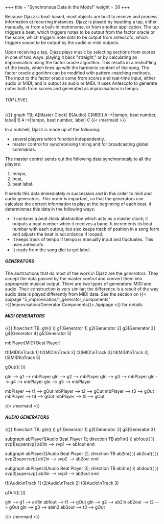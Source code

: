 +++
title = "Synchronous Data in the Model"
weight = 30
+++

Because Djazz is beat-based, most objects are built to receive and process information at recurring instances.  Djazz is played by inputting a tap, either manually, or from a built-in metronome, or from another application. The tap triggers a beat, which triggers notes to be output from the factor oracle or the score, which triggers note data to be output from antescofo, which triggers sound to be output by the audio or midi outputs.  

Upon receiving a tap, Djazz plays music by selecting sections from scores in one of two ways: playing it back "straight," or by calculating an improvisation using the factor oracle algorithm.  This results in a reshuffling of the beats, which lines up with the harmonic content of the song.  The factor oracle algorithm can be modified with pattern-matching methods. The input to the factor oracle come from scores and real-time input, either audio or MIDI, and is output as audio or MIDI. It uses Antescofo to generate notes both from scores and generated as improvisations in tempo.

###### TOP LEVEL

{{<mermaid align="left">}}
graph TB;
    A[Master Clock] 
	B[Audio]
	C[MIDI]
	A-->|tempo, beat number, label| B
	A-->|tempo, beat number, label| C
{{< /mermaid >}}

In a nutshell, Djazz is made up of the following:  
- several players which function independently. 
- master control for synchronising timing and for broadcasting global commands.

The master control sends out the following data synchronously to all the players:
1. tempo,
2. beat,
3. beat label.  

It sends this data immediately in succession and in this order to midi and audio generators. This order is important, so that the generators can calculate the correct information to play at the beginning of each beat.  It determinmes this data in the following ways:  

- It contains a _beat clock_ abstraction which acts as a master clock; it outputs a beat number when it receives a bang.  It increments its beat number with each output, but also keeps track of position in a song form and adjusts the beat in accordance if looped.
- It keeps track of tempo if tempo is manually input and fluctuates. This uses antescofo.
- It reads from the song dict to get label.

##### GENERATORS

The abstractions that do most of the work in Djazz are the _generators_.  They accept the data passed by the master control and convert them into appropriate musical output.  There are two types of generators: MIDI and audio.  Their construction is very similar; the difference is a result of the way audio data is played differently from MIDI data. See the section on {{< apipage "5_improvisation/1_generator_components" >}}Improvisation/Generator Components{{< /apipage >}} for details.

##### MIDI GENERATORS

{{<mermaid align="left">}}
flowchart TB;
gIn(( ))
g1[Generator 1]
g2[Generator 2]
g3[Generator 3]
g4[Generator 4]
g5[Generator 5]

mbPlayer[MIDI Beat Player]

t1[MIDI\nTrack 1]
t2[MIDI\nTrack 2]
t3[MIDI\nTrack 3]
t4[MIDI\nTrack 4]
t5[MIDI\nTrack 5]

gOut((( )))

gIn --> g1 --> mbPlayer
gIn --> g2 --> mbPlayer
gIn --> g3 --> mbPlayer
gIn --> g4 --> mbPlayer
gIn --> g5 --> mbPlayer

mbPlayer --> t1 --> gOut
mbPlayer --> t2 --> gOut
mbPlayer --> t3 --> gOut
mbPlayer --> t4 --> gOut
mbPlayer --> t5 --> gOut

{{< /mermaid >}}

##### AUDIO GENERATORS


{{<mermaid align="left">}}
flowchart TB;
gIn(( ))
g1[Generator 1]
g2[Generator 2]
g3[Generator 3]

subgraph abPlayer1[Audio Beat Player 1];
direction TB
	ab1in(( ))
	ab1out(( ))
	svp1[supersvp]
	ab1in --> svp1 --> ab1out
end

subgraph abPlayer2[Audio Beat Player 2];
direction TB
	ab2in(( ))
	ab2out(( ))
	svp2[supersvp]
	ab2in --> svp2 --> ab2out
end

subgraph abPlayer3[Audio Beat Player 3];
direction TB
	ab3in(( ))
	ab3out(( ))
	svp3[supersvp]
	ab3in --> svp3 --> ab3out
end

t1[Audio\nTrack 1]
t2[Audio\nTrack 2]
t3[Audio\nTrack 3]

gOut((( )))

gIn --> g1 --> ab1in 
ab1out --> t1 --> gOut
gIn --> g2 --> ab2in
ab2out --> t2 --> gOut
gIn --> g3 --> abin3 
ab3out --> t3 --> gOut

{{< /mermaid >}}
